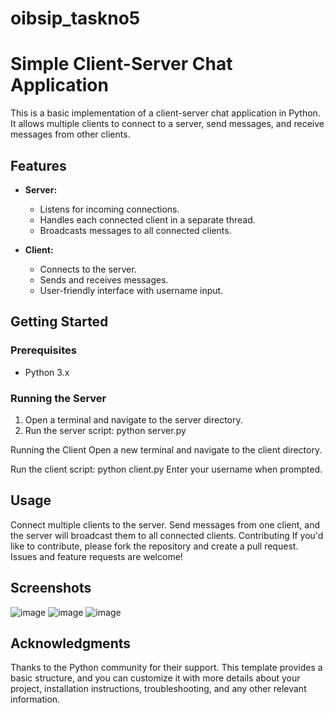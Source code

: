 # oibsip_taskno5
# Simple Client-Server Chat Application

This is a basic implementation of a client-server chat application in Python. It allows multiple clients to connect to a server, send messages, and receive messages from other clients.

## Features

- **Server:**
  - Listens for incoming connections.
  - Handles each connected client in a separate thread.
  - Broadcasts messages to all connected clients.

- **Client:**
  - Connects to the server.
  - Sends and receives messages.
  - User-friendly interface with username input.

## Getting Started

### Prerequisites

- Python 3.x

### Running the Server

1. Open a terminal and navigate to the server directory.
2. Run the server script:
   python server.py

Running the Client
Open a new terminal and navigate to the client directory.

Run the client script:
python client.py
Enter your username when prompted.

## Usage
Connect multiple clients to the server.
Send messages from one client, and the server will broadcast them to all connected clients.
Contributing
If you'd like to contribute, please fork the repository and create a pull request. Issues and feature requests are welcome!

## Screenshots
![image](https://github.com/VEDAMNT/oibsip_taskno5/assets/99802920/c825a502-d800-474f-904b-a9027e4fbdd1)
![image](https://github.com/VEDAMNT/oibsip_taskno5/assets/99802920/855f14d2-877f-4dae-a704-08d6037d2ddb)
![image](https://github.com/VEDAMNT/oibsip_taskno5/assets/99802920/9fb82df4-6507-4ba7-bbc3-97f2fbedf097)

## Acknowledgments
Thanks to the Python community for their support.
This template provides a basic structure, and you can customize it with more details about your project, installation instructions, troubleshooting, and any other relevant information.


